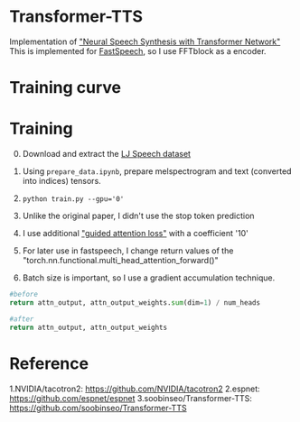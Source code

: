 # Transformer-TTS
Implementation of ["Neural Speech Synthesis with Transformer Network"](https://arxiv.org/abs/1809.08895)  
This is implemented for [FastSpeech](https://github.com/Deepest-Project/FastSpeech), so I use FFTblock as a encoder.
  
# Training curve  


# Training  
0. Download and extract the [LJ Speech dataset](https://keithito.com/LJ-Speech-Dataset/)  
1. Using `prepare_data.ipynb`, prepare melspectrogram and text (converted into indices) tensors.
2. `python train.py --gpu='0'`




1. Unlike the original paper, I didn't use the stop token prediction
2. I use additional ["guided attention loss"](https://arxiv.org/pdf/1710.08969.pdf) with a coefficient '10'
3. For later use in fastspeech, I change return values of the "torch.nn.functional.multi_head_attention_forward()"
4. Batch size is important, so I use a gradient accumulation technique.  

```python
#before
return attn_output, attn_output_weights.sum(dim=1) / num_heads  

#after  
return attn_output, attn_output_weights
```
            
# Reference
1.NVIDIA/tacotron2: https://github.com/NVIDIA/tacotron2
2.espnet: https://github.com/espnet/espnet
3.soobinseo/Transformer-TTS: https://github.com/soobinseo/Transformer-TTS
